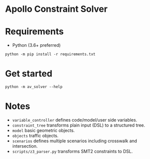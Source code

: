 # Apollo Constraint Solver

# Requirements

* Python (3.6+ preferred)
```
python -m pip install -r requirements.txt
```

# Get started

```
python -m av_solver --help
```

# Notes

* `variable_controller` defines code/model/user side variables.
* `constraint_tree` transforms plain input (DSL) to a structured tree.
* `model` basic geometric objects.
* `objects` traffic objects.
* `scenarios` defines multiple scenarios including crosswalk and intersection.
* `scripts/z3_parser.py` transforms SMT2 constraints to DSL.